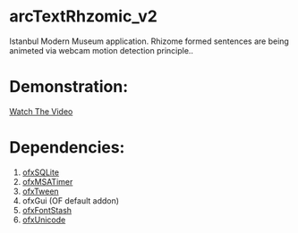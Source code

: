 arcTextRhzomic_v2
=================

Istanbul Modern Museum application. Rhizome formed sentences are being animeted via webcam motion detection principle..

Demonstration:
==============
[Watch The Video](https://vimeo.com/92610206) 


Dependencies:
=============
1. [ofxSQLite](https://github.com/roxlu/ofxSQLite "by Roxlu") 
2. [ofxMSATimer](https://github.com/memo/ofxMSATimer "by Memo")
3. [ofxTween](https://github.com/arturoc/ofxTween "by Arturoc")
4. ofxGui (OF default addon)
5. [ofxFontStash](https://github.com/armadillu/ofxFontStash "by Armadillu")
6. [ofxUnicode](https://github.com/bakercp/ofxUnicode "by BakerCp") 

